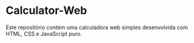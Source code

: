# Calculator-Web
Este repositório contém uma calculadora web simples desenvolvida com HTML, CSS e JavaScript puro.

